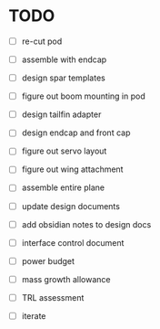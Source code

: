 # TODO

- [ ] re-cut pod 
- [ ] assemble with endcap
- [ ] design spar templates
- [ ] figure out boom mounting in pod
- [ ] design tailfin adapter
- [ ] design endcap and front cap
- [ ] figure out servo layout
- [ ] figure out wing attachment

- [ ] assemble entire plane
- [ ] update design documents
- [ ] add obsidian notes to design docs
- [ ] interface control document
- [ ] power budget
- [ ] mass growth allowance
- [ ] TRL assessment
- [ ] iterate